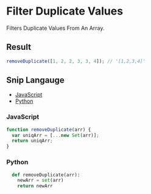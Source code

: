 # Filter Duplicate Values

Filters Duplicate Values From An Array.

## Result

```js
removeDuplicate([1, 2, 2, 3, 3, 4]); // '[1,2,3,4]'
```

## Snip Langauge

- [JavaScript](#javascript)
- [Python](#python)

### JavaScript

```js
function removeDuplicate(arr) {
  var uniqArr = [...new Set(arr)];
  return uniqArr;
}
```

### Python

```python
  def removeDuplicate(arr):
    newArr = set(arr)
    return newArr
```
